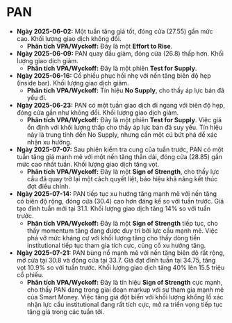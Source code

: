 # PAN

- **Ngày 2025-06-02:** Một tuần tăng giá tốt, đóng cửa (27.55) gần mức cao. Khối lượng giao dịch không đổi.
    - **Phân tích VPA/Wyckoff:** Đây là một **Effort to Rise**.
- **Ngày 2025-06-09:** PAN quay đầu giảm, đóng cửa (26.8) thấp hơn. Khối lượng giao dịch giảm.
    - **Phân tích VPA/Wyckoff:** Đây là một phiên **Test for Supply**.
- **Ngày 2025-06-16:** Cổ phiếu phục hồi nhẹ với nến tăng biên độ hẹp (inside bar). Khối lượng giao dịch giảm.
    - **Phân tích VPA/Wyckoff:** Tín hiệu **No Supply**, cho thấy áp lực bán đã yếu đi.
- **Ngày 2025-06-23:** PAN có một tuần giao dịch đi ngang với biên độ hẹp, đóng cửa gần như không đổi. Khối lượng giao dịch giảm.
    - **Phân tích VPA/Wyckoff:** Đây là một phiên **Test for Supply**. Việc giá ổn định với khối lượng thấp cho thấy áp lực bán đã suy yếu. Tín hiệu này là trung tính đến No Supply, nhưng cần một cú bứt phá để xác nhận xu hướng.
- **Ngày 2025-07-07:** Sau phiên kiểm tra cung của tuần trước, PAN có một tuần tăng giá mạnh mẽ với một nến tăng thân dài, đóng cửa (28.85) gần mức cao nhất tuần. Khối lượng giao dịch tăng vọt.
    - **Phân tích VPA/Wyckoff:** Đây là một **Sign of Strength**, cho thấy lực cầu đã quay trở lại một cách quyết liệt, báo hiệu khả năng kết thúc đợt điều chỉnh.
- **Ngày 2025-07-14:** PAN tiếp tục xu hướng tăng mạnh mẽ với nến tăng có biên độ rộng, đóng cửa (30.4) cao hơn đáng kể so với tuần trước. Giá tạo đỉnh tuần mới tại 31.1. Khối lượng giao dịch tăng 14% so với tuần trước.
    - **Phân tích VPA/Wyckoff:** Đây là một **Sign of Strength** tiếp tục, cho thấy momentum tăng đang được duy trì bởi lực cầu mạnh mẽ. Việc phá vỡ mức kháng cự với khối lượng tăng cho thấy dòng tiền institutional tiếp tục tham gia tích cực, củng cố xu hướng tăng.
- **Ngày 2025-07-21:** PAN bùng nổ mạnh mẽ với nến tăng biên độ rất rộng, mở cửa tại 30.8 và đóng cửa tại 33.7. Giá đạt đỉnh tuần tại 34.75, tăng vọt 10.9% so với tuần trước. Khối lượng giao dịch tăng 40% lên 15.5 triệu cổ phiếu.
    - **Phân tích VPA/Wyckoff:** Đây là tín hiệu **Sign of Strength** cực mạnh, cho thấy PAN đang trong giai đoạn markup với sự tham gia mạnh mẽ của Smart Money. Việc tăng giá đột biến với khối lượng khổng lồ xác nhận lực cầu institutional đang rất tích cực, mở ra triển vọng tiếp tục tăng giá trong các tuần tới.
